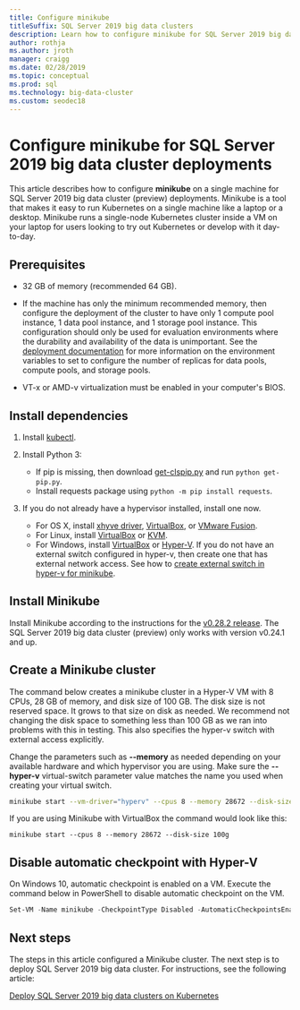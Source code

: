 ```yaml
---
title: Configure minikube
titleSuffix: SQL Server 2019 big data clusters
description: Learn how to configure minikube for SQL Server 2019 big data cluster (preview) deployments on a single machine.
author: rothja 
ms.author: jroth 
manager: craigg
ms.date: 02/28/2019
ms.topic: conceptual
ms.prod: sql
ms.technology: big-data-cluster
ms.custom: seodec18
---
```


# Configure minikube for SQL Server 2019 big data cluster deployments

This article describes how to configure **minikube** on a single machine for SQL Server 2019 big data cluster (preview) deployments. Minikube is a tool that makes it easy to run Kubernetes on a single machine like a laptop or a desktop. Minikube runs a single-node Kubernetes cluster inside a VM on your laptop for users looking to try out Kubernetes or develop with it day-to-day. 

## Prerequisites

- 32 GB of memory (recommended 64 GB).

- If the machine has only the minimum recommended memory, then configure the deployment of the cluster to have only 1 compute pool instance, 1 data pool instance, and 1 storage pool instance. This configuration should only be used for evaluation environments where the durability and availability of the data is unimportant. See the [deployment documentation](deployment-guidance.md#env) for more information on the environment variables to set to configure the number of replicas for data pools, compute pools, and storage pools.

- VT-x or AMD-v virtualization must be enabled in your computer's BIOS.

## Install dependencies

1. Install [kubectl](https://kubernetes.io/docs/tasks/tools/install-kubectl/).

1. Install Python 3:
   - If pip is missing, then download [get-clspip.py](https://bootstrap.pypa.io/get-pip.py) and run `python get-pip.py`.
   - Install requests package using `python -m pip install requests`.

1. If you do not already have a hypervisor installed, install one now.
   - For OS X, install [xhyve driver](https://git.k8s.io/minikube/docs/drivers.md), [VirtualBox](https://www.virtualbox.org/wiki/Downloads), or [VMware Fusion](https://www.vmware.com/products/fusion).
   - For Linux, install [VirtualBox](https://www.virtualbox.org/wiki/Downloads) or [KVM](https://www.linux-kvm.org/).
   - For Windows, install [VirtualBox](https://www.virtualbox.org/wiki/Downloads) or [Hyper-V](https://msdn.microsoft.com/virtualization/hyperv_on_windows/quick_start/walkthrough_install). If you do not have an external switch configured in hyper-v, then create one that has external network access.  See how to [create external switch in hyper-v for minikube](https://blogs.msdn.microsoft.com/wasimbloch/2017/01/23/setting-up-kubernetes-on-windows10-laptop-with-minikube/).

## Install Minikube

Install Minikube according to the instructions for the [v0.28.2 release](https://github.com/kubernetes/minikube/releases/tag/v0.28.2). The SQL Server 2019 big data cluster (preview) only works with version v0.24.1 and up.

## Create a Minikube cluster

The command below creates a minikube cluster in a Hyper-V VM with 8 CPUs, 28 GB of memory, and disk size of 100 GB. The disk size is not reserved space.  It grows to that size on disk as needed.  We recommend not changing the disk space to something less than 100 GB as we ran into problems with this in testing. This also specifies the hyper-v switch with external access explicitly.

Change the parameters such as **--memory** as needed depending on your available hardware and which hypervisor you are using.  Make sure the **--hyper-v** virtual-switch parameter value matches the name you used when creating your virtual switch.

```bash
minikube start --vm-driver="hyperv" --cpus 8 --memory 28672 --disk-size 100g --hyperv-virtual-switch "External"
```

If you are using Minikube with VirtualBox the command would look like this:

```base
minikube start --cpus 8 --memory 28672 --disk-size 100g
```

## Disable automatic checkpoint with Hyper-V

On Windows 10, automatic checkpoint is enabled on a VM. Execute the command below in PowerShell to disable automatic checkpoint on the VM.

```PowerShell
Set-VM -Name minikube -CheckpointType Disabled -AutomaticCheckpointsEnabled $false
```

## Next steps

The steps in this article configured a Minikube cluster. The next step is to deploy SQL Server 2019 big data cluster. For instructions, see the following article:

[Deploy SQL Server 2019 big data clusters on Kubernetes](deployment-guidance.md#deploy)
